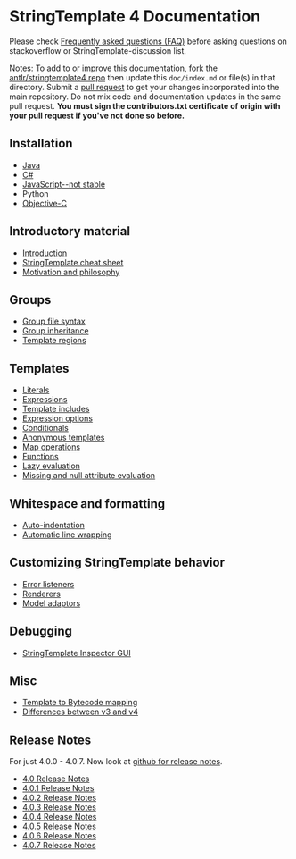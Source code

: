 # StringTemplate 4 Documentation

Please check [Frequently asked questions (FAQ)](faq/index.md) before asking questions on stackoverflow or StringTemplate-discussion list.

Notes: To add to or improve this documentation, <a href=https://help.github.com/articles/fork-a-repo>fork</a> the <a href=https://github.com/antlr/stringtemplate4>antlr/stringtemplate4 repo</a> then update this `doc/index.md` or file(s) in that directory.  Submit a <a href=https://help.github.com/articles/creating-a-pull-request>pull request</a> to get your changes incorporated into the main repository. Do not mix code and documentation updates in the same pull request. <b>You must sign the contributors.txt certificate of origin with your pull request if you've not done so before.</b></li>

## Installation

* [Java](java.md)
* [C#](https://github.com/antlr/antlrcs)
* [JavaScript--not stable](https://github.com/jsnyders/StringTemplate-js)
* Python
* [Objective-C](https://github.com/muggins/ST4-ObjC2.0-Runtime)

## Introductory material

* [Introduction](introduction.md)
* [StringTemplate cheat sheet](cheatsheet.md)
* [Motivation and philosophy](motivation.md)

## Groups

* [Group file syntax](groups.md)
* [Group inheritance](inheritance.md)
* [Template regions](regions.md)

## Templates

* [Literals](templates.md#literals)
* [Expressions](templates.md#expressions)
* [Template includes](templates.md#includes)
* [Expression options](expr-options.md)
* [Conditionals](templates.md#conditionals)
* [Anonymous templates](templates.md#subtemplates)
* [Map operations](templates.md#map)
* [Functions](templates.md#functions)
* [Lazy evaluation](templates.md#lazy)
* [Missing and null attribute evaluation](null-vs-empty.md)

## Whitespace and formatting

* [Auto-indentation](indent.md)
* [Automatic line wrapping](wrapping.md)

## Customizing StringTemplate behavior

* [Error listeners](listeners.md)
* [Renderers](renderers.md)
* [Model adaptors](adaptors.md)

## Debugging

* [StringTemplate Inspector GUI](inspector.md)

## Misc

* [Template to Bytecode mapping](bytecode.md)
* [Differences between v3 and v4](3to4.md)

## Release Notes

For just 4.0.0 - 4.0.7. Now look at [github for release notes](https://github.com/antlr/stringtemplate4/releases).

* [4.0 Release Notes](release-notes/4.0.md)
* [4.0.1 Release Notes](release-notes/4.0.1.md)
* [4.0.2 Release Notes](release-notes/4.0.2.md)
* [4.0.3 Release Notes](release-notes/4.0.3.md)
* [4.0.4 Release Notes](release-notes/4.0.4.md)
* [4.0.5 Release Notes](release-notes/4.0.5.md)
* [4.0.6 Release Notes](release-notes/4.0.6.md)
* [4.0.7 Release Notes](release-notes/4.0.7.md)
